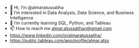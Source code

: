 - 👋 Hi, I’m @almaratussaliha
- 👀 I’m interested in Data Analysis, Data Science, and Business Intelligence
- 🌱 I’m currently learning SQL, Python, and Tableau
- 📫 How to reach me almar.atussalihan@gmail.com
- https://www.linkedin.com/in/almaratussaliha/
- https://public.tableau.com/app/profile/almar.atss

<!---
almaratussaliha/almaratussaliha is a ✨ special ✨ repository because its `README.md` (this file) appears on your GitHub profile.
You can click the Preview link to take a look at your changes.
--->
